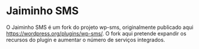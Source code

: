 Jaiminho SMS
============

O Jaiminho SMS é um fork do projeto wp-sms, originalmente publicado aqui https://wordpress.org/plugins/wp-sms/. O fork
aqui pretende expandir os recursos do plugin e aumentar o número de serviços integrados.

